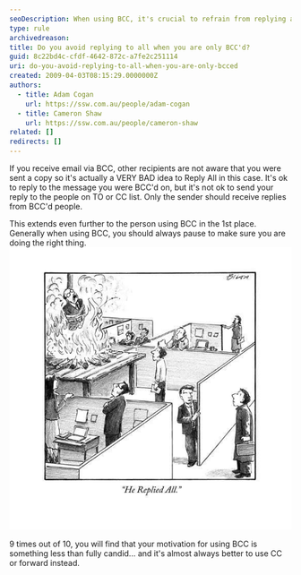 ```yaml
---
seoDescription: When using BCC, it's crucial to refrain from replying all to avoid unnecessary email congestion and maintain confidentiality.
type: rule
archivedreason:
title: Do you avoid replying to all when you are only BCC'd?
guid: 8c22bd4c-cfdf-4642-872c-a7fe2c251114
uri: do-you-avoid-replying-to-all-when-you-are-only-bcced
created: 2009-04-03T08:15:29.0000000Z
authors:
  - title: Adam Cogan
    url: https://ssw.com.au/people/adam-cogan
  - title: Cameron Shaw
    url: https://ssw.com.au/people/cameron-shaw
related: []
redirects: []
---
```


If you receive email via BCC, other recipients are not aware that you were sent a copy so it's actually a VERY BAD idea to Reply All in this case. It's ok to reply to the message you were BCC'd on, but it's not ok to send your reply to the people on TO or CC list. Only the sender should receive replies from BCC'd people.

<!--endintro-->

This extends even further to the person using BCC in the 1st place. Generally when using BCC, you should always pause to make sure you are doing the right thing.
![](DontReplyAll.jpg)

9 times out of 10, you will find that your motivation for using BCC is something less than fully candid... and it's almost always better to use CC or forward instead.
